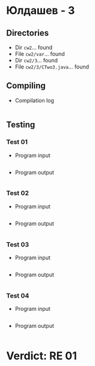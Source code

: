 # Юлдашев - 3
## Directories
- Dir `cw2`... found
- File `cw2/var`... found
- Dir `cw2/3`... found
- File `cw2/3/CTwo3.java`... found
## Compiling
- Compilation log
```

```
## Testing
### Test 01
- Program input
```

```
- Program output
```

```
### Test 02
- Program input
```

```
- Program output
```

```
### Test 03
- Program input
```

```
- Program output
```

```
### Test 04
- Program input
```

```
- Program output
```

```
# Verdict: RE 01
